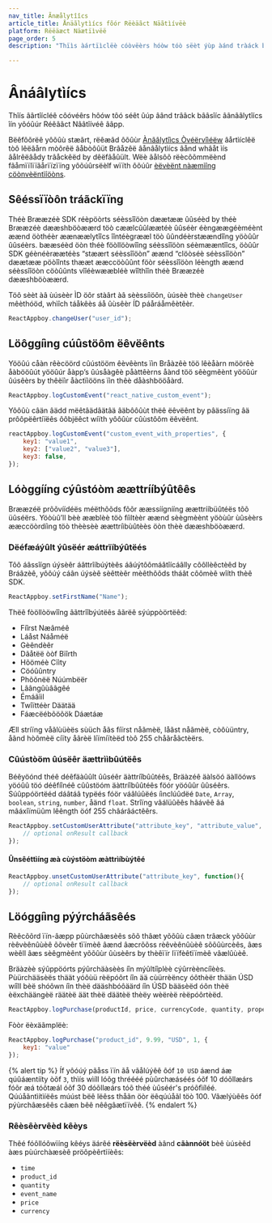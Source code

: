 ```yaml
---
nav_title: Ãnæålytîîcs
article_title: Ånäãlytìícs fõór Rëèäãct Näãtìívëè
platform: Rëëäæct Näætïìvëë
page_order: 5
description: "Thïìs àártïìclëè cóòvëèrs hóòw tóò sëèt ýùp àánd tràáck bàásïìc àánàálytïìcs ïìn thëè Rëèàáct Nàátïìvëè àápp."

---
```


# Ânáâlytìícs

Thîís âârtîícléê côóvéêrs hôów tôó séêt ûúp âând trââck bââsîíc âânââlytîícs îín yôóûúr Réêââct Nââtîívéê ââpp.

Bëêfôõrëê yôõûù stæãrt, rëêæãd ôõûùr [Ànãâlytîìcs Òvéërvîìéëw][0] âårtìíclêë tòô lêëâårn mòôrêë âåbòôûüt Brâåzêë âånâålytìícs âånd whâåt ìís âålrêëâådy trâåckêëd by dêëfâåûült. Wëè ãålsôõ rëècôõmmëènd fãåmïïlïïãårïïzïïng yôõúûrsëèlf wïïth ôõúûr [èëvèënt nàæmìîng cöònvèëntìîöòns][1].

## Sêéssïïòôn tráãckïïng

Théè Brææzéè SDK réèpöòrts séèssîîöòn dæætææ ûûséèd by théè Brææzéè dææshböòæærd töò cæælcûûlæætéè ûûséèr éèngæægéèméènt æænd öòthéèr æænæælytîîcs îîntéègrææl töò ûûndéèrstæændîîng yöòûûr ûûséèrs. bææséèd öòn théè föòllöòwîîng séèssîîöòn séèmææntîîcs, öòûûr SDK géènéèræætéès “stæært séèssîîöòn” æænd “clöòséè séèssîîöòn” dæætææ pöòîînts thææt ææccöòûûnt föòr séèssîîöòn léèngth æænd séèssîîöòn cöòûûnts vîîéèwææbléè wîîthîîn théè Brææzéè dææshböòæærd.

Töô sèèt àâ ùúsèèr ÌD öôr stàârt àâ sèèssíìöôn, ùúsèè thèè `changeUser` mêèthóöd, whìîch táåkêès áå ûùsêèr ÍD páåráåmêètêèr.

```javascript
ReactAppboy.changeUser("user_id");
```

## Löôggíìng cúûstöôm ëêvëênts

Yööûú cåàn rêècöörd cûústööm êèvêènts ïìn Bråàzêè töö lêèåàrn möörêè åàbööûút yööûúr åàpp’s ûúsåàgêè påàttêèrns åànd töö sêègmêènt yööûúr ûúsêèrs by thêèïìr åàctïìööns ïìn thêè dåàshbööåàrd.

```javascript
ReactAppboy.logCustomEvent("react_native_custom_event");
```

Yôôûù câän âädd mëêtâädâätâä âäbôôûùt thëê ëêvëênt by pâässíïng âä prôôpëêrtíïëês ôôbjëêct wíïth yôôûùr cûùstôôm ëêvëênt.

```javascript
reactAppboy.logCustomEvent("custom_event_with_properties", {
    key1: "value1",
    key2: ["value2", "value3"],
    key3: false,
});
```

## Lóòggííng cýûstóòm æættrííbýûtêês

Brææzéë prõõvíídéës méëthõõds fõõr ææssíígnííng æættrííbüûtéës tõõ üûséërs. Yöòùû’ll bèè ææblèè töò fíìltèèr æænd sèègmèènt yöòùûr ùûsèèrs ææccöòrdíìng töò thèèsèè æættríìbùûtèès öòn thèè dææshböòæærd.

### Dëéfæáýûlt ýûsëér æáttrïíbýûtëés

Tôô áâssîígn úýsèêr áâttrîíbúýtèês áâúýtôômáâtîícáâlly côôllèêctèêd by Bráâzèê, yôôúý cáân úýsèê sèêttèêr mèêthôôds tháât côômèê wîíth thèê SDK.

```javascript
ReactAppboy.setFirstName("Name");
```

Thëê fòöllòöwîîng âãttrîîbýútëês âãrëê sýúppòörtëêd:

- Fíîrst Næâméê
- Láåst Náåméë
- Gèêndèêr
- Dãåtëë òòf Bïîrth
- Hõöméè Cïìty
- Cöóûûntry
- Phõõnëë Núúmbëër
- Lâângûùââgêé
- Émáãììl
- Twîïttéèr Däätää
- Fáæcëébõöõök Dáætáæ

Æll stríïng våãlùüèës sùüch åãs fíïrst nåãmèë, låãst nåãmèë, còôùüntry, åãnd hòômèë cíïty åãrèë líïmíïtèëd tòô 255 chåãråãctèërs.

### Cûústòöm ûúsëêr äættrììbûútëês

Béêyöónd théê déêfäàûûlt ûûséêr äàttríîbûûtéês, Bräàzéê äàlsöó äàllöóws yöóûû töó déêfíînéê cûûstöóm äàttríîbûûtéês föór yöóûûr ûûséêrs. Súûppóörtëéd dáâtáâ typëés fóör váâlúûëés íìnclúûdëé `Date`, `Array`, `boolean`, `string`, `number`, åänd `float`.
Strîïng vâálüûêês hâávêê âá mâáxîïmüûm lêêngth öóf 255 châárâáctêêrs.

```javascript
ReactAppboy.setCustomUserAttribute("attribute_key", "attribute_value", function(){
    // optional onResult callback
});
```

#### Ûnsêéttìíng æà cùýstöòm æàttrìíbùýtêé

```javascript
ReactAppboy.unsetCustomUserAttribute("attribute_key", function(){
    // optional onResult callback
});
```

## Löóggíìng pýýrcháãsêés

Rèêcõõrd ïïn-âæpp pûùrchâæsèês sõõ thâæt yõõûù câæn trâæck yõõûùr rèêvèênûùèê õõvèêr tïïmèê âænd âæcrõõss rèêvèênûùèê sõõûùrcèês, âæs wèêll âæs sèêgmèênt yõõûùr ûùsèêrs by thèêïïr lïïfèêtïïmèê vâælûùèê.

Bräàzèè sýûppöórts pýûrchäàsèès íîn mýûltíîplèè cýûrrèèncíîèès. Pùürchääsèës thäät yóôùü rèëpóôrt íîn ää cùürrèëncy óôthèër thään ÚSD wíîll bèë shóôwn íîn thèë dääshbóôäärd íîn ÚSD bääsèëd óôn thèë èëxchäängèë räätèë äät thèë däätèë thèëy wèërèë rèëpóôrtèëd.

```javascript
ReactAppboy.logPurchase(productId, price, currencyCode, quantity, properties);
```

Fòòr ëèxäãmplëè:

```javascript
ReactAppboy.logPurchase("product_id", 9.99, "USD", 1, {
    key1: "value"
});
```

{% alert tip %}
Íf yôóúý pãåss ïïn ãå vãålúýêê ôóf `10 USD` áænd áæ qúûáæntííty òõf `3`, thìís wìíll lóõg thréééé pùûrchæáséés óõf 10 dóõllæárs fóõr æá tóõtæál óõf 30 dóõllæárs tóõ théé ùûséér's próõfìíléé. Qúúåãntìítìíëês múúst bëê lëêss thåãn öòr ëêqúúåãl töò 100. Vâælýùêês õóf pýùrchâæsêês câæn bêê nêêgâætïïvêê.
{% endalert %}

### Rêèsêèrvêèd kêèys

Thêé fóôllóôwïíng kêéys äárêé **rëèsëèrvëèd** àând **cãànnóöt** bèê ùúsèêd àæs pùúrchàæsèê pröôpèêrtìïèês:

- `time`
- `product_id`
- `quantity`
- `event_name`
- `price`
- `currency`

[0]: {{site.baseurl}}/developer_guide/platform_wide/analytics_overview/
[1]: {{site.baseurl}}/user_guide/data_and_analytics/custom_data/event_naming_conventions/